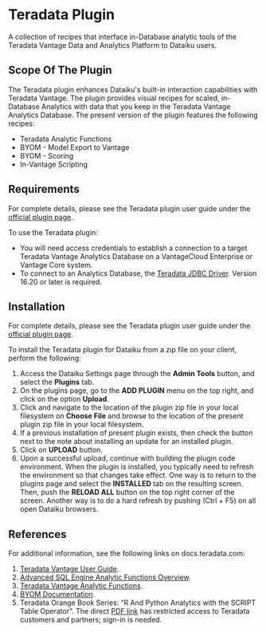 # Teradata Plugin

A collection of recipes that interface in-Database analytic tools of the Teradata Vantage Data and Analytics Platform to Dataiku users.


## Scope Of The Plugin

The Teradata plugin enhances Dataiku's built-in interaction capabilities with Teradata Vantage.  The plugin provides visual recipes for scaled, in-Database Analytics with data that you keep in the Teradata Vantage Analytics Database.  The present version of the plugin features the following recipes:

* Teradata Analytic Functions
* BYOM - Model Export to Vantage
* BYOM - Scoring
* In-Vantage Scripting


## Requirements

For complete details, please see the Teradata plugin user guide under the [official plugin page](https://www.dataiku.com/product/plugins/teradata).

To use the Teradata plugin:

* You will need access credentials to establish a connection to a target Teradata Vantage Analytics Database on a VantageCloud Enterprise or Vantage Core system.
* To connect to an Analytics Database, the [Teradata JDBC Driver](https://downloads.teradata.com/download/connectivity/jdbc-driver). Version 16.20 or later is required.


## Installation

For complete details, please see the Teradata plugin user guide under the [official plugin page](https://www.dataiku.com/product/plugins/teradata).

To install the Teradata plugin for Dataiku from a zip file on your client, perform the following:

1. Access the Dataiku Settings page through the **Admin Tools** button, and select the **Plugins** tab.
2. On the plugins page, go to the **ADD PLUGIN** menu on the top right, and click on the option **Upload**.
3. Click and navigate to the location of the plugin zip file in your local filesystem on **Choose File** and browse to the location of the present plugin zip file in your local filesystem.
4. If a previous installation of present plugin exists, then check the button next to the note about installing an update for an installed plugin.
5. Click on **UPLOAD** button.
6. Upon a successful upload, continue with building the plugin code environment. When the plugin is installed, you typically need to refresh the environment so that changes take effect. One way is to return to the plugins page and select the **INSTALLED** tab on the resulting screen. Then, push the **RELOAD ALL** button on the top right corner of the screen. Another way is to do a hard refresh by pushing (Ctrl + F5) on all open Dataiku browsers.


## References

For additional information, see the following links on docs.teradata.com:

1. [Teradata Vantage User Guide](https://docs.teradata.com/r/Teradata-VantageTM-User-Guide/March-2022).
2. [Advanced SQL Engine Analytic Functions Overview](https://docs.teradata.com/r/Teradata-VantageTM-Advanced-SQL-Engine-Analytic-Functions/July-2021/Introduction-to-Teradata-Vantage/Advanced-SQL-Engine-Analytic-Functions-Overview).
3. [Teradata Vantage Analytic Functions](https://docs.teradata.com/r/Teradata-VantageTM-Advanced-SQL-Engine-Analytic-Functions/July-2021).
4. [BYOM Documentation](https://docs.teradata.com/r/Teradata-VantageTM-Bring-Your-Own-Model-User-Guide/October-2021).
5. Teradata Orange Book Series: “R And Python Analytics with the SCRIPT Table Operator”. The direct [PDF link](https://docs.teradata.com/v/u/Orange-Book/R-and-Python-Analytics-with-SCRIPT-Table-Operator-Orange-Book-4.3.2) has restricted access to Teradata customers and partners; sign-in is needed.
